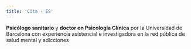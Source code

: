 ```yaml
---
title: 'Cita - ES'
---
```


**Psicólogo sanitario** y **doctor en Psicología Clínica** por la Universidad de
Barcelona con experiencia asistencial e investigadora en la red pública de salud mental y
adicciones